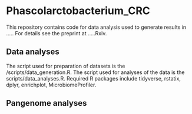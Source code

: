 # Phascolarctobacterium_CRC

This repository contains code for data analysis used to generate results in ..... For details see the preprint at .....Rxiv.

## Data analyses
The script used for preparation of datasets is the /scripts/data_generation.R. The script used for analyses of the data is the scripts/data_analyses.R. Required R packages include tidyverse, rstatix, dplyr, enrichplot, MicrobiomeProfiler.

## Pangenome analyses
